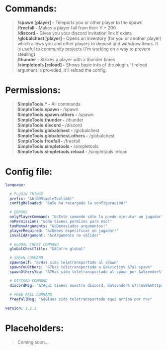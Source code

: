 # Commands:
> **/spawn [player] -** Teleports you or other player to the spawn<br>
> **/freefall <player> -** Makes a player fall from their Y + 200<br>
> **/discord -** Gives you your discord invitation link if exists<br>
> **/globalchest [player] -** Opens an inventory (for you or another player) which allows you and other players to deposit and withdraw items. It is useful to community projects (I'm working on a way to prevent stealing)<br>
> **/thunder <player> <times> -** Strikes a player with a thunder <times> times<br>
> **/simpletools [reload] -** Shows basic info of the plugin. If reload argument is provided, it'll reload the config.<br>

# Permissions:
> **SimpleTools.&#42; -** All commands<br>
> **SimpleTools.spawn -** /spawn<br>
> **SimpleTools.spawn.others -** /spawn <player><br>
> **SimpleTools.thunder -** /thunder <player> <times><br>
> **SimpleTools.discord -** /discord<br>
> **SimpleTools.globalchest -** /globalchest<br>
  > **SimpleTools.globalchest.others -** /globalchest <player><br>
> **SimpleTools.freefall -** /freefall <player><br>
> **SimpleTools.simpletools -** /simpletools<br>
  > **SimpleTools.simpletools.reload -** /simpletools reload<br>

# Config file:
```YAML
language:

  # PLUGIN THINGS
  prefix: "&6[&9SimpleTools&6]"
  configReloaded: "&aSe ha recargado la configuración!"

  # ERRORS
  onlyPlayerCommand: "&cEste comando sólo lo puede ejecutar un jugador"
  noPermission: "&cNo tienes permisos para eso!"
  tooManyArguments: "&cDemasiados argumentos!"
  playerRequired: "&cDebes especificar un jugador!"
  invalidArgument: "&cArgumento no válido!"

  # GLOBAL CHEST COMMAND
  globalChestTitle: "&8Cofre global"

  # SPAWN COMMAND
  spawnSelf: "&7Has sido teletransportado al spawn"
  spawnYouOthers: "&7Has teletransportado a &a%victim% &7al spawn"
  spawnOthersYou: "&7Has sido teletransportado al spawn por &a%sender%"

  # DISCORD COMMAND
  discordMsg: "&7Aquí tienes nuestro discord, &a%sender% &7:\n&9&nhttps://discord.gg/HHtQ8wU2TK"
  
  # FREE FALL COMMAND
  freefallMsg: "&d&lHas sido teletransportado aquí arriba por nuv" 

version: 1.2.3
```

# Placeholders:
>Coming soon...
